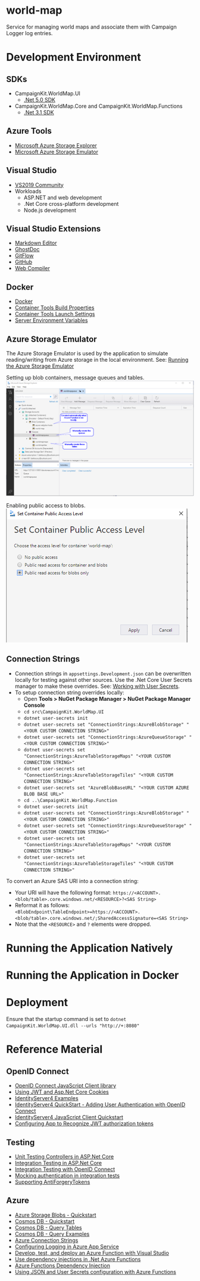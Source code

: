 # world-map

Service for managing world maps and associate them with Campaign Logger log entries.

# Development Environment

## SDKs

- CampaignKit.WorldMap.UI
  - [.Net 5.0 SDK](https://dotnet.microsoft.com/download/visual-studio-sdks?utm_source=getdotnetsdk&utm_medium=referral)
- CampaignKit.WorldMap.Core and CampaignKit.WorldMap.Functions
  - [.Net 3.1 SDK](https://dotnet.microsoft.com/download/visual-studio-sdks?utm_source=getdotnetsdk&utm_medium=referral)

## Azure Tools
- [Microsoft Azure Storage Explorer](https://azure.microsoft.com/en-us/features/storage-explorer/)
- [Microsoft Azure Storage Emulator](https://docs.microsoft.com/en-us/azure/storage/common/storage-use-emulator)

## Visual Studio
- [VS2019 Community](https://visualstudio.microsoft.com/downloads/)
- Workloads
  - ASP.NET and web development
  - .Net Core cross-platform development
  - Node.js development

## Visual Studio Extensions
- [Markdown Editor](https://marketplace.visualstudio.com/items?itemName=ChrisDahlberg.StyleCop)
- [GhostDoc](https://marketplace.visualstudio.com/items?itemName=sergeb.GhostDoc)
- [GitFlow](https://marketplace.visualstudio.com/items?itemName=vs-publisher-57624.GitFlowforVisualStudio2019)
- [GitHub](https://marketplace.visualstudio.com/items?itemName=GitHub.GitHubExtensionforVisualStudio)
- [Web Compiler](https://marketplace.visualstudio.com/items?itemName=MadsKristensen.WebCompiler)

## Docker
- [Docker](https://docs.docker.com/docker-for-windows/install/)
- [Container Tools Build Properties](https://docs.microsoft.com/en-us/visualstudio/containers/container-msbuild-properties?view=vs-2019)
- [Container Tools Launch Settings](https://docs.microsoft.com/en-us/visualstudio/containers/container-launch-settings?view=vs-2019)
- [Server Environment Variables](https://docs.microsoft.com/en-us/aspnet/core/fundamentals/host/web-host?view=aspnetcore-5.0#server-urls)
 
## Azure Storage Emulator
The Azure Storage Emulator is used by the application to simulate reading/writing from Azure storage in the local environment.  See: [Running the Azure Storage Emulator](https://medium.com/oneforall-undergrad-software-engineering/setting-up-the-azure-storage-emulator-environment-on-windows-5f20d07d3a04)

Setting up blob containers, message queues and tables.
![Azure Storage Emulator](./AzureStorageEmulator.png)

Enabling public access to blobs.
![Azure Blob Public Access Level](AzureBlobPublicAccessLevel.png)

## Connection Strings
- Connection strings in `appsettings.Development.json` can be overwritten locally for testing against other sources.  Use the .Net Core User Secrets manager to make these overrides. See: [Working with User Secrets](https://docs.microsoft.com/en-us/aspnet/core/security/app-secrets?view=aspnetcore-5.0&tabs=windows).
- To setup connection string overrides locally:
  - Open **Tools > NuGet Package Manager > NuGet Package Manager Console**
  - `cd src\CampaignKit.WorldMap.UI`
  - `dotnet user-secrets init`
  - `dotnet user-secrets set "ConnectionStrings:AzureBlobStorage" "<YOUR CUSTOM CONNECTION STRING>"`
  - `dotnet user-secrets set "ConnectionStrings:AzureQueueStorage" "<YOUR CUSTOM CONNECTION STRING>"`
  - `dotnet user-secrets set "ConnectionStrings:AzureTableStorageMaps" "<YOUR CUSTOM CONNECTION STRING>"`
  - `dotnet user-secrets set "ConnectionStrings:AzureTableStorageTiles" "<YOUR CUSTOM CONNECTION STRING>"`
  - `dotnet user-secrets set "AzureBlobBaseURL" "<YOUR CUSTOM AZURE BLOB BASE URL>"`
  - `cd ..\CampaignKit.WorldMap.Function`
  - `dotnet user-secrets init`
  - `dotnet user-secrets set "ConnectionStrings:AzureBlobStorage" "<YOUR CUSTOM CONNECTION STRING>"`
  - `dotnet user-secrets set "ConnectionStrings:AzureQueueStorage" "<YOUR CUSTOM CONNECTION STRING>"`
  - `dotnet user-secrets set "ConnectionStrings:AzureTableStorageMaps" "<YOUR CUSTOM CONNECTION STRING>"`
  - `dotnet user-secrets set "ConnectionStrings:AzureTableStorageTiles" "<YOUR CUSTOM CONNECTION STRING>"`

To convert an Azure SAS URI into a connection string:
  - Your URI will have the following format: `https://<ACCOUNT>.<blob/table>.core.windows.net/<RESOURCE>?<SAS String>`
  - Reformat it as follows: `<BlobEndpoint\TableEndpoint>=https://<ACCOUNT>.<blob/table>.core.windows.net/;SharedAccessSignature=<SAS String>`
  - Note that the `<RESOURCE>` and `?` elements were dropped.

# Running the Application Natively


# Running the Application in Docker


# Deployment

Ensure that the startup command is set to `dotnet CampaignKit.WorldMap.UI.dll --urls "http://+:8080"`

# Reference Material

## OpenID Connect

- [OpenID Connect JavaScript Client library](https://github.com/IdentityModel/oidc-client-js)
- [Using JWT and Asp.Net Core Cookies](https://amanagrawal.blog/2017/09/18/jwt-token-authentication-with-cookies-in-asp-net-core/)
- [IdentityServer4 Examples](https://github.com/IdentityServer/IdentityServer4.Samples)
- [IdentityServer4 QuickStart - Adding User Authentication with OpenID Connect](http://docs.identityserver.io/en/latest/quickstarts/3_interactive_login.html)
- [IdentityServer4 JavaScript Client Quickstart](http://docs.identityserver.io/en/latest/quickstarts/6_javascript_client.html)
- [Configuring App to Recognize JWT authorization tokens](https://developer.okta.com/blog/2018/03/23/token-authentication-aspnetcore-complete-guide)

## Testing
- [Unit Testing Controllers in ASP.Net Core](https://docs.microsoft.com/en-us/aspnet/core/mvc/controllers/testing?view=aspnetcore-5.0)
- [Integration Testing in ASP.Net Core](https://docs.microsoft.com/en-us/aspnet/core/test/integration-tests?view=aspnetcore-5.0)
- [Integration Testing with OpenID Connect](https://github.com/stottle-uk/IntegrationTestingWithIdentityServer)
- [Mocking authentication in integration tests](https://github.com/jackowild/aspnetcore-bypassing-authentication/tree/master/MockingAuthApi)
- [Supporting AntiForgeryTokens](https://www.matheus.ro/2018/09/03/integration-tests-in-asp-net-core-controllers/)

## Azure

- [Azure Storage Blobs - Quickstart](https://docs.microsoft.com/en-us/azure/storage/blobs/storage-quickstart-blobs-dotnet)
- [Cosmos DB - Quickstart](https://docs.microsoft.com/en-us/azure/cosmos-db/create-table-dotnet)
- [Cosmos DB - Query Tables](https://docs.microsoft.com/en-us/azure/cosmos-db/tutorial-query-table)
- [Cosmos DB - Query Examples](https://docs.microsoft.com/en-us/azure/cosmos-db/sql-api-dotnet-v3sdk-samples#query-examples)
- [Azure Connection Strings](https://docs.microsoft.com/en-us/azure/storage/common/storage-configure-connection-string)
- [Configuring Logging in Azure App Service](https://ardalis.com/configuring-logging-in-azure-app-services/)
- [Develop, test, and deploy an Azure Function with Visual Studio](https://docs.microsoft.com/en-us/learn/modules/develop-test-deploy-azure-functions-with-visual-studio/)
- [Use dependency injections in .Net Azure Functions](https://docs.microsoft.com/en-us/azure/azure-functions/functions-dotnet-dependency-injection)
- [Azure Functions Dependency Injection](https://blog.rasmustc.com/azure-functions-dependency-injection/)
- [Using JSON and User Secrets configuration with Azure Functions](https://dev.to/cesarcodes/using-json-and-user-secrets-configuration-with-azure-functions-3f7g)